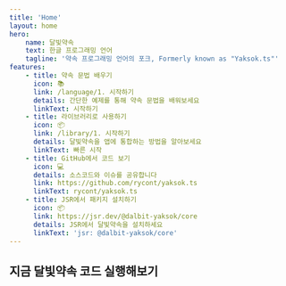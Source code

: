 ```yaml
---
title: 'Home'
layout: home
hero:
    name: 달빛약속
    text: 한글 프로그래밍 언어
    tagline: '약속 프로그래밍 언어의 포크, Formerly known as "Yaksok.ts"'
features:
    - title: 약속 문법 배우기
      icon: 📚
      link: /language/1. 시작하기
      details: 간단한 예제를 통해 약속 문법을 배워보세요
      linkText: 시작하기
    - title: 라이브러리로 사용하기
      icon: 📦
      link: /library/1. 시작하기
      details: 달빛약속을 앱에 통합하는 방법을 알아보세요
      linkText: 빠른 시작
    - title: GitHub에서 코드 보기
      icon: 💻
      details: 소스코드와 이슈를 공유합니다
      link: https://github.com/rycont/yaksok.ts
      linkText: rycont/yaksok.ts
    - title: JSR에서 패키지 설치하기
      icon: 📦
      link: https://jsr.dev/@dalbit-yaksok/core
      details: JSR에서 달빛약속을 설치하세요
      linkText: 'jsr: @dalbit-yaksok/core'
---
```


<script setup>
import CodeRunner from "./_/code-runner.vue"

const DEFAULT_CODE = `약속, 키가 (키)cm이고 몸무게가 (몸무게)일 때 비만도
    결과: 몸무게 / (키 / 100 * 키 / 100)

비만도: 키가 (170)cm이고 몸무게가 (70)일 때 비만도

비만도 보여주기
비만도 보여줄까말까`

const codeFromUrl = (globalThis.location && new URL(globalThis.location.href).searchParams.get('code')) || DEFAULT_CODE
</script>

## 지금 달빛약속 코드 실행해보기

<CodeRunner id="demo-code-runner" :code="codeFromUrl" />
